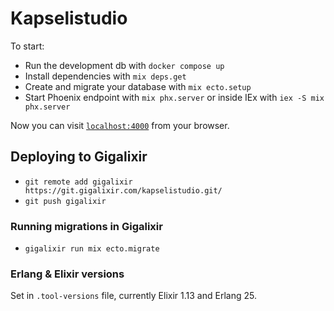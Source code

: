 # Kapselistudio

To start:

- Run the development db with `docker compose up`
- Install dependencies with `mix deps.get`
- Create and migrate your database with `mix ecto.setup`
- Start Phoenix endpoint with `mix phx.server` or inside IEx with `iex -S mix phx.server`

Now you can visit [`localhost:4000`](http://localhost:4000) from your browser.

## Deploying to Gigalixir

- `git remote add gigalixir https://git.gigalixir.com/kapselistudio.git/`
- `git push gigalixir`

### Running migrations in Gigalixir

- `gigalixir run mix ecto.migrate`

### Erlang & Elixir versions

Set in `.tool-versions` file, currently Elixir 1.13 and Erlang 25.
